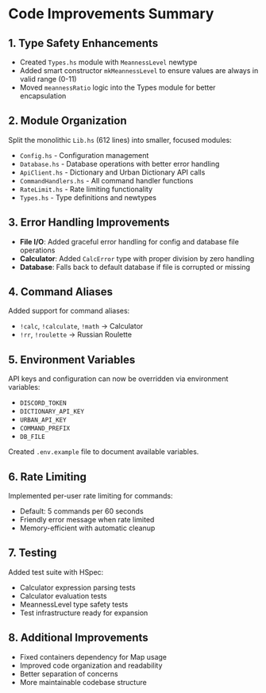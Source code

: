 # Code Improvements Summary

## 1. Type Safety Enhancements
- Created `Types.hs` module with `MeannessLevel` newtype
- Added smart constructor `mkMeannessLevel` to ensure values are always in valid range (0-11)
- Moved `meannessRatio` logic into the Types module for better encapsulation

## 2. Module Organization
Split the monolithic `Lib.hs` (612 lines) into smaller, focused modules:
- `Config.hs` - Configuration management
- `Database.hs` - Database operations with better error handling
- `ApiClient.hs` - Dictionary and Urban Dictionary API calls
- `CommandHandlers.hs` - All command handler functions
- `RateLimit.hs` - Rate limiting functionality
- `Types.hs` - Type definitions and newtypes

## 3. Error Handling Improvements
- **File I/O**: Added graceful error handling for config and database file operations
- **Calculator**: Added `CalcError` type with proper division by zero handling
- **Database**: Falls back to default database if file is corrupted or missing

## 4. Command Aliases
Added support for command aliases:
- `!calc`, `!calculate`, `!math` → Calculator
- `!rr`, `!roulette` → Russian Roulette

## 5. Environment Variables
API keys and configuration can now be overridden via environment variables:
- `DISCORD_TOKEN`
- `DICTIONARY_API_KEY`
- `URBAN_API_KEY`
- `COMMAND_PREFIX`
- `DB_FILE`

Created `.env.example` file to document available variables.

## 6. Rate Limiting
Implemented per-user rate limiting for commands:
- Default: 5 commands per 60 seconds
- Friendly error message when rate limited
- Memory-efficient with automatic cleanup

## 7. Testing
Added test suite with HSpec:
- Calculator expression parsing tests
- Calculator evaluation tests  
- MeannessLevel type safety tests
- Test infrastructure ready for expansion

## 8. Additional Improvements
- Fixed containers dependency for Map usage
- Improved code organization and readability
- Better separation of concerns
- More maintainable codebase structure